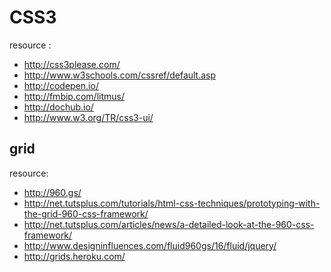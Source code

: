 # CSS3

resource :

- http://css3please.com/
- http://www.w3schools.com/cssref/default.asp
- http://codepen.io/
- http://fmbip.com/litmus/
- http://dochub.io/
- http://www.w3.org/TR/css3-ui/

## grid

resource:

- http://960.gs/
- http://net.tutsplus.com/tutorials/html-css-techniques/prototyping-with-the-grid-960-css-framework/ 
- http://net.tutsplus.com/articles/news/a-detailed-look-at-the-960-css-framework/
- http://www.designinfluences.com/fluid960gs/16/fluid/jquery/
- http://grids.heroku.com/
